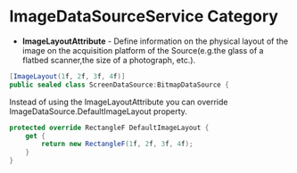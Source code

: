 # ImageDataSourceService Category
* **ImageLayoutAttribute** - Define information on the physical layout of the image on the acquisition platform of the Source(e.g.the glass of a flatbed scanner,the size of a photograph, etc.).
```c#
[ImageLayout(1f, 2f, 3f, 4f)]
public sealed class ScreenDataSource:BitmapDataSource {
```

Instead of using the ImageLayoutAttribute you can override ImageDataSource.DefaultImageLayout property.

```c#
protected override RectangleF DefaultImageLayout {
    get {
        return new RectangleF(1f, 2f, 3f, 4f);
    }
}
```

